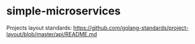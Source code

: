 # simple-microservices

Projects layout standards:
https://github.com/golang-standards/project-layout/blob/master/api/README.md
